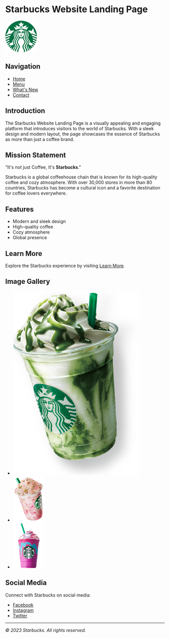 # Starbucks Website Landing Page

![Starbucks Logo](Images/logo.png)

## Navigation
- [Home](#)
- [Menu](#)
- [What's New](#)
- [Contact](#)

## Introduction

The Starbucks Website Landing Page is a visually appealing and engaging platform that introduces visitors to the world of Starbucks. With a sleek design and modern layout, the page showcases the essence of Starbucks as more than just a coffee brand.

## Mission Statement

"It's not just Coffee, It's **Starbucks**."

Starbucks is a global coffeehouse chain that is known for its high-quality coffee and cozy atmosphere. With over 30,000 stores in more than 80 countries, Starbucks has become a cultural icon and a favorite destination for coffee lovers everywhere.

## Features

- Modern and sleek design
- High-quality coffee
- Cozy atmosphere
- Global presence

## Learn More

Explore the Starbucks experience by visiting [Learn More](https://www.starbucks.in/dashboard).

## Image Gallery

- ![Starbucks](Images/img1.png)
- ![Thumbnail 2](Images/thumb2.png)
- ![Thumbnail 3](Images/thumb3.png)

## Social Media

Connect with Starbucks on social media:
- [Facebook](https://www.facebook.com/Starbucks/)
- [Instagram](https://www.instagram.com/starbucks/)
- [Twitter](https://twitter.com/Starbucks)

---

*© 2023 Starbucks. All rights reserved.*
